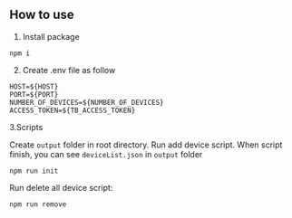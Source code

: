 ## How to use

1. Install package
```
npm i
```

2. Create .env file as follow
```
HOST=${HOST}
PORT=${PORT}
NUMBER_OF_DEVICES=${NUMBER_OF_DEVICES}
ACCESS_TOKEN=${TB_ACCESS_TOKEN}
```

3.Scripts

Create `output` folder in root directory. Run add device script. When script finish, you can see `deviceList.json` in `output` folder
```
npm run init
```


Run delete all device script:
```
npm run remove
```

